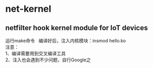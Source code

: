 # net-kernel
## netfilter hook kernel module for IoT devices  
运行make命令  
编译好后，注入内核模块：insmod hello.ko  
注意：  
1、编译需要用到交叉编译工具  
2、注入也会遇到不少问题，自行Google之  
